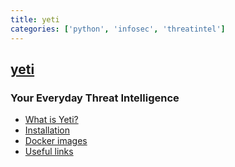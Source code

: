 ```yaml
---
title: yeti
categories: ['python', 'infosec', 'threatintel']
---
```

## [yeti](https://github.com/yeti-platform/yeti)

### Your Everyday Threat Intelligence


* [What is Yeti?](#what-is-yeti)
* [Installation](#installation)
* [Docker images](#docker-images)
* [Useful links](#useful-links)
